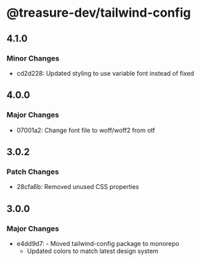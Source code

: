 # @treasure-dev/tailwind-config

## 4.1.0

### Minor Changes

- cd2d228: Updated styling to use variable font instead of fixed

## 4.0.0

### Major Changes

- 07001a2: Change font file to woff/woff2 from otf

## 3.0.2

### Patch Changes

- 28cfa6b: Removed unused CSS properties

## 3.0.0

### Major Changes

- e4dd9d7: - Moved tailwind-config package to monorepo
  - Updated colors to match latest design system
